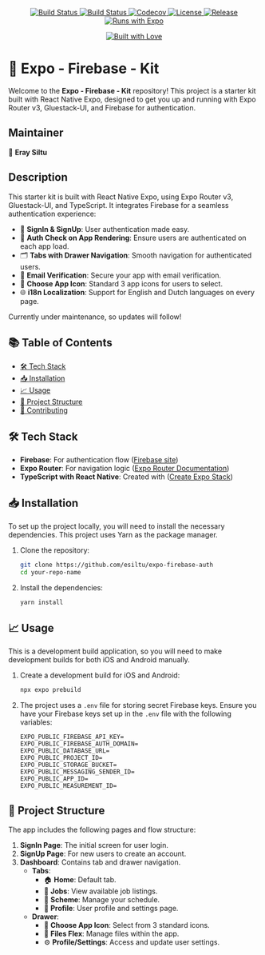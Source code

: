 <p align="center">
  <a href="https://github.com/rit3zh/react-native-ios-swipe-actions" target="_blank">
    <img src="https://img.shields.io/badge/Made_with-React_native-blue" alt="Build Status">
  </a>
  <a href="https://github.com/rit3zh/react-native-ios-swipe-actions" target="_blank">
    <img src="https://img.shields.io/badge/Maintained%3F-yes-green.svg" alt="Build Status">
  </a>
  <a href="https://github.com/rit3zh/react-native-ios-swipe-actions" target="_blank">
    <img src="https://img.shields.io/badge/License-Boost_1.0-lightblue.svg" alt="Codecov" />
  </a>
  <a href="https://github.com/rit3zh/react-native-ios-swipe-actions" target="_blank">
    <img src="https://img.shields.io/badge/License-ISC-blue.svg" alt="License">
  </a>
  <a href="https://github.com/rit3zh/react-native-ios-swipe-actions" target="_blank">
    <img src="https://badgen.net/github/release/Naereen/Strapdown.js" alt="Release">
  </a>
  <a href="https://github.com/rit3zh/react-native-ios-swipe-actions" target="_blank">
    <img src="https://img.shields.io/badge/Runs%20with%20Expo-4630EB.svg?style=flat-square&logo=EXPO&labelColor=f3f3f3&logoColor=000" alt="Runs with Expo">
  </a>
</p>

<p align="center">
  <a href="https://github.com/rit3zh/react-native-ios-swipe-actions" target="_blank">
    <img src="http://forthebadge.com/images/badges/built-with-love.svg" alt="Built with Love"/>
  </a>
</p>

# 🚀 Expo - Firebase - Kit

Welcome to the **Expo - Firebase - Kit** repository! This project is a starter kit built with React Native Expo, designed to get you up and running with Expo Router v3, Gluestack-UI, and Firebase for authentication.

## Maintainer

👤 **Eray Siltu**

## Description

This starter kit is built with React Native Expo, using Expo Router v3, Gluestack-UI, and TypeScript. It integrates Firebase for a seamless authentication experience:

- 🔐 **SignIn & SignUp**: User authentication made easy.
- 🔄 **Auth Check on App Rendering**: Ensure users are authenticated on each app load.
- 🗂 **Tabs with Drawer Navigation**: Smooth navigation for authenticated users.
- 📧 **Email Verification**: Secure your app with email verification.
- 🎨 **Choose App Icon**: Standard 3 app icons for users to select.
- 🌐 **i18n Localization**: Support for English and Dutch languages on every page.

Currently under maintenance, so updates will follow!

## 📚 Table of Contents

- [🛠 Tech Stack](#-tech-stack)
- [📥 Installation](#-installation)
- [📈 Usage](#-usage)
- [📄 Project Structure](#-project-structure)
- [🤝 Contributing](#-contributing)

## 🛠 Tech Stack

- **Firebase**: For authentication flow ([Firebase site](https://firebase.google.com/))
- **Expo Router**: For navigation logic ([Expo Router Documentation](https://docs.expo.dev/router/introduction/))
- **TypeScript with React Native**: Created with ([Create Expo Stack](https://createexpostack.com/))

## 📥 Installation

To set up the project locally, you will need to install the necessary dependencies. This project uses Yarn as the package manager.

1. Clone the repository:
    ```sh
    git clone https://github.com/esiltu/expo-firebase-auth
    cd your-repo-name
    ```

2. Install the dependencies:
    ```sh
    yarn install
    ```

## 📈 Usage

This is a development build application, so you will need to make development builds for both iOS and Android manually.

1. Create a development build for iOS and Android:
    ```sh
    npx expo prebuild
    ```

2. The project uses a `.env` file for storing secret Firebase keys. Ensure you have your Firebase keys set up in the `.env` file with the following variables:
    ```env
    EXPO_PUBLIC_FIREBASE_API_KEY=
    EXPO_PUBLIC_FIREBASE_AUTH_DOMAIN=
    EXPO_PUBLIC_DATABASE_URL=
    EXPO_PUBLIC_PROJECT_ID=
    EXPO_PUBLIC_STORAGE_BUCKET=
    EXPO_PUBLIC_MESSAGING_SENDER_ID=
    EXPO_PUBLIC_APP_ID=
    EXPO_PUBLIC_MEASUREMENT_ID=
    ```

## 📄 Project Structure

The app includes the following pages and flow structure:

1. **SignIn Page**: The initial screen for user login.
2. **SignUp Page**: For new users to create an account.
3. **Dashboard**: Contains tab and drawer navigation.
    - **Tabs**:
        - 🏠 **Home**: Default tab.
        - 💼 **Jobs**: View available job listings.
        - 📅 **Scheme**: Manage your schedule.
        - 👤 **Profile**: User profile and settings page.
    - **Drawer**:
        - 🎨 **Choose App Icon**: Select from 3 standard icons.
        - 📁 **Files Flex**: Manage files within the app.
        - ⚙️ **Profile/Settings**: Access and update user settings.
